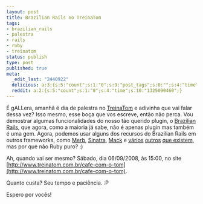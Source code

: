 ```yaml
---
layout: post
title: Brazilian Rails no TreinaTom
tags:
- brazilian_rails
- palestra
- rails
- ruby
- treinatom
status: publish
type: post
published: true
meta:
  _edit_last: "2440922"
  delicious: a:3:{s:5:"count";s:1:"0";s:9:"post_tags";s:0:"";s:4:"time";s:10:"1231038572";}
  reddit: a:2:{s:5:"count";s:1:"0";s:4:"time";s:10:"1325090460";}
---
```

É gALLera, amanhã é dia de palestra no [TreinaTom](http://www.treinatom.com.br/) e adivinha que vai falar dessa vez? Isso mesmo, esse boça que vos escreve, então não perca. Vou demostrar algumas funcionalidades do nosso tão querido plugin, o [Brazilian Rails](http://www.improveit.com.br/software_livre/brazilian_rails), que agora, como a maioria já sabe, não é apenas plugin mas também é uma gem. Agora, podemos usar alguns dos recursos do Brazilian Rails em outros frameworks, como [Merb](http://merbivore.com/), [Sinatra](http://rubyforge.org/projects/sinatra/), [Mack](http://www.mackframework.com/) e [vários](http://ramaze.net/) [outros](http://camping.rubyforge.org/files/README.html) [que existem](http://www.google.com/search?q=ruby+framework), mas por que não Ruby puro? :)

Ah, quando vai ser mesmo? Sábado, dia 06/09/2008, às 15:00, no site [http://www.treinatom.com.br/cafe-com-o-tom](http://www.treinatom.com.br/cafe-com-o-tom).

Quanto custa? Seu tempo e paciência. :P

Espero por vocês!
